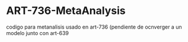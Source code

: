 # ART-736-MetaAnalysis
codigo para metanalisis usado en art-736 (pendiente de ocnverger a un modelo junto con art-639
